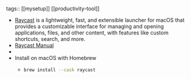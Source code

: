 tags:: [[mysetup]] [[productivity-tool]]

- [Raycast](https://www.raycast.com/) is a lightweight, fast, and extensible launcher for macOS that provides a customizable interface for managing and opening applications, files, and other content, with features like custom shortcuts, search, and more.
- [Raycast Manual](https://manual.raycast.com/)
-
- Install on macOS with Homebrew
	- ```bash
	  brew install --cask raycast
	  ```